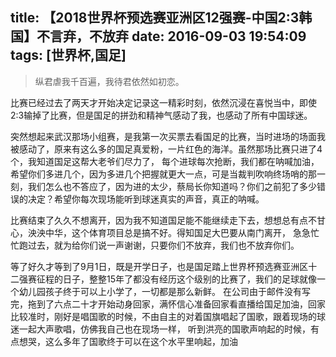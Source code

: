 title: 【2018世界杯预选赛亚洲区12强赛-中国2:3韩国】不言弃，不放弃
date: 2016-09-03 19:54:09
tags: [世界杯,国足]
---
> 纵君虐我千百遍，我待君依然如初恋。


比赛已经过去了两天才开始决定记录这一精彩时刻，依然沉浸在喜悦当中，即使2:3输掉了比赛，但是国足的拼劲和精神气感动了我，也感动了所有中国球迷。

突然想起来武汉那场小组赛，是我第一次买票去看国足的比赛，当时进场的场面我被感动了，原来有这么多的国足真爱粉，一片红色的海洋。虽然那场比赛只进了4个，我知道国足这帮大老爷们尽力了，
每个进球每次抢断，我们都在呐喊加油，希望你们多进几个，因为多进几个把握就更大一点，可是当裁判吹响终场哨的那一刻，我们怎么也不答应了，因为进的太少，蔡局长你知道吗？你们之前犯了多少错误的决定？希望你每次现场能听到球迷真实的声音，真正的呐喊。


比赛结束了久久不想离开，因为我不知道国足能不能继续走下去，想想总有点不甘心，泱泱中华，这个体育项目总是搞不好。得知国足大巴要从南门离开，
急急忙忙跑过去，就为给你们说一声谢谢，只要你们不放弃，我们也不放弃你们。


等了好久才等到了9月1日，既是开学日子，也是国足踏上世界杯预选赛亚洲区十二强赛征程的日子，整整15年了都没有经历这个级别的比赛了，我们的足球就像一个幼儿园孩子终于可以上小学了，一切都是那么新鲜。
在公司由于邮件没有写完，拖到了六点二十才开始动身回家，满怀信心准备回家看直播给国足加油，回家比较准时，刚好是唱国歌的时候，不由自主的对着国旗唱起了国歌，跟着现场的球迷一起大声歌唱，仿佛我自己也在现场一样，
听到洪亮的国歌声响起的时候，有点想哭，这么多年了国歌终于可以在这个水平里响起，加油